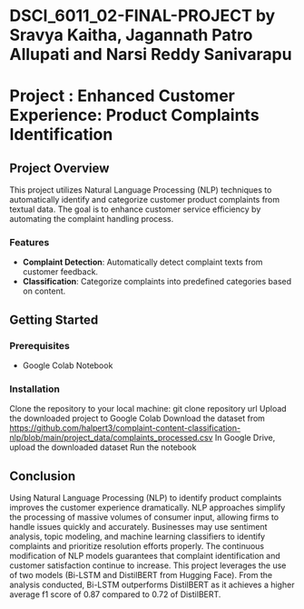 # DSCI_6011_02-FINAL-PROJECT by Sravya Kaitha, Jagannath Patro Allupati and Narsi Reddy Sanivarapu
# Project : Enhanced Customer Experience: Product Complaints Identification

## Project Overview
This project utilizes Natural Language Processing (NLP) techniques to automatically identify and categorize customer product complaints from textual data. The goal is to enhance customer service efficiency by automating the complaint handling process.

### Features
- **Complaint Detection**: Automatically detect complaint texts from customer feedback.
- **Classification**: Categorize complaints into predefined categories based on content.

## Getting Started

### Prerequisites
- Google Colab Notebook

### Installation
Clone the repository to your local machine:
git clone repository url
Upload the downloaded project to Google Colab
Download the dataset from https://github.com/halpert3/complaint-content-classification-nlp/blob/main/project_data/complaints_processed.csv
In Google Drive, upload the downloaded dataset
Run the notebook

## Conclusion
Using Natural Language Processing (NLP) to identify product complaints improves the customer experience dramatically. NLP approaches simplify the processing of massive volumes of consumer input, allowing firms to handle issues quickly and accurately. Businesses may use sentiment analysis, topic modeling, and machine learning classifiers to identify complaints and prioritize resolution efforts properly. The continuous modification of NLP models guarantees that complaint identification and customer satisfaction continue to increase. This project leverages the use of two models (Bi-LSTM and DistilBERT from Hugging Face). From the analysis conducted, Bi-LSTM outperforms DistilBERT as it achieves a higher average f1 score of 0.87 compared to 0.72 of DistilBERT.
